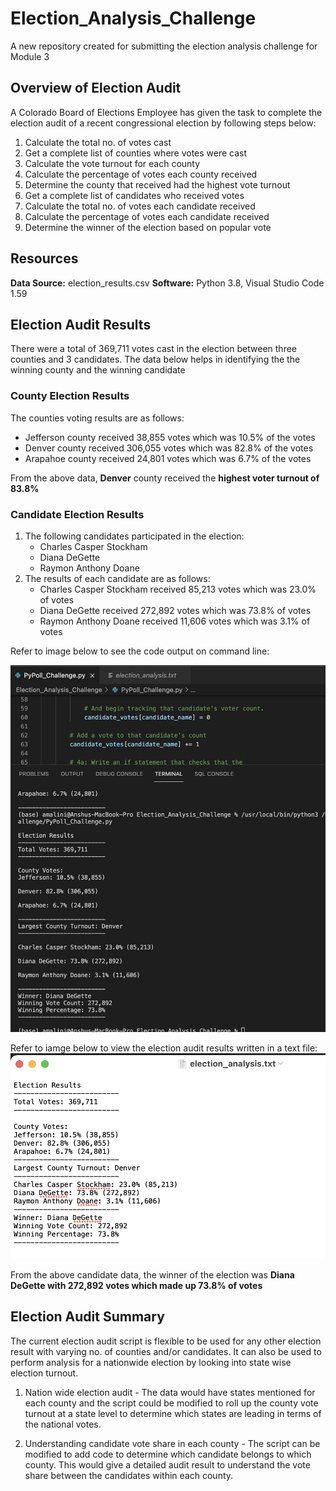 # Election_Analysis_Challenge
A new repository created for submitting the election analysis challenge for Module 3
## Overview of Election Audit 
A Colorado Board of Elections Employee has given the task to complete the election audit of a recent congressional election by following steps below:
1. Calculate the total no. of votes cast
2. Get a complete list of counties where votes were cast
3. Calculate the vote turnout for each county
4. Calculate the percentage of votes each county received
5. Determine the county that received had the highest vote turnout
6. Get a complete list of candidates who received votes
7. Calculate the total no. of votes each candidate received
8. Calculate the percentage of votes each candidate received
9. Determine the winner of the election based on popular vote

## Resources
**Data Source:** election_results.csv
**Software:** Python 3.8, Visual Studio Code 1.59

## Election Audit Results
There were a total of 369,711 votes cast in the election between three counties and 3 candidates. The data below helps in identifying the the winning county and the winning candidate

### County Election Results
The counties voting results are as follows:
- Jefferson county received 38,855 votes which was 10.5% of the votes
- Denver county received 306,055 votes which was 82.8% of the votes
- Arapahoe county received 24,801 votes which was 6.7% of the votes

From the above data, **Denver** county received the **highest voter turnout of 83.8%**

### Candidate Election Results
1. The following candidates participated in the election:
    - Charles Casper Stockham
    - Diana DeGette
    - Raymon Anthony Doane
2. The results of each candidate are as follows:
    - Charles Casper Stockham received 85,213 votes which was 23.0% of votes 
    - Diana DeGette received 272,892 votes which was 73.8% of votes
    - Raymon Anthony Doane received 11,606 votes which was 3.1% of votes

Refer to image below to see the code output on command line:

![Command Line Output](/Images/ElectionResults_CommandLine.png)

Refer to iamge below to view the election audit results written in a text file:           
![Text File Output](/Images/ElectionResults_TextFile.png)

From the above candidate data, the winner of the election was **Diana DeGette with 272,892 votes which made up 73.8% of votes**

## Election Audit Summary
The current election audit script is flexible to be used for any other election result with varying no. of counties and/or candidates. It can also be used to perform analysis for a nationwide election by looking into state wise election turnout.

1. Nation wide election audit - The data would have states mentioned for each county and the script could be modified to roll up the county vote turnout at a state level to determine which states are leading in terms of the national votes.

2. Understanding candidate vote share in each county - The script can be modified to add code to determine which candidate belongs to which county. This would give a detailed audit result to understand the vote share between the candidates within each county.


